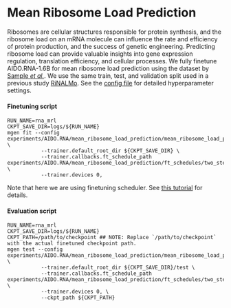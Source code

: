 # Mean Ribosome Load Prediction
Ribosomes are cellular structures responsible for protein synthesis, and the ribosome load on an mRNA molecule can influence the rate and efficiency of protein production, and the success of genetic engineering. Predicting ribosome load can provide valuable insights into gene expression regulation, translation efficiency, and cellular processes. We fully finetune AIDO.RNA-1.6B for mean ribosome load prediction using the dataset by [Sample _et al._](https://www.nature.com/articles/s41587-019-0164-5). We use the same train, test, and validation split used in a previous study [RiNALMo](https://arxiv.org/abs/2403.00043). See the [config file](https://github.com/genbio-ai/ModelGenerator/tree/main/experiments/AIDO.RNA/mean_ribosome_load_prediction/mean_ribosome_load_prediction.yaml) for detailed hyperparameter settings. 

#### Finetuning script
```shell
RUN_NAME=rna_mrl
CKPT_SAVE_DIR=logs/${RUN_NAME}
mgen fit --config experiments/AIDO.RNA/mean_ribosome_load_prediction/mean_ribosome_load_prediction.yaml \
           --trainer.default_root_dir ${CKPT_SAVE_DIR} \
           --trainer.callbacks.ft_schedule_path experiments/AIDO.RNA/mean_ribosome_load_prediction/ft_schedules/two_step.yaml \
           --trainer.devices 0,
```

Note that here we are using finetuning scheduler. See [this tutorial](https://github.com/genbio-ai/ModelGenerator/blob/main/docs/docs/tutorials/finetuning_scheduler.md) for details.

#### Evaluation script
```shell
RUN_NAME=rna_mrl
CKPT_SAVE_DIR=logs/${RUN_NAME}
CKPT_PATH=/path/to/checkpoint ## NOTE: Replace `/path/to/checkpoint` with the actual finetuned checkpoint path.
mgen test --config experiments/AIDO.RNA/mean_ribosome_load_prediction/mean_ribosome_load_prediction.yaml \
           --trainer.default_root_dir ${CKPT_SAVE_DIR}/test \
           --trainer.callbacks.ft_schedule_path experiments/AIDO.RNA/mean_ribosome_load_prediction/ft_schedules/two_step.yaml \
           --trainer.devices 0, \
           --ckpt_path ${CKPT_PATH}
```
